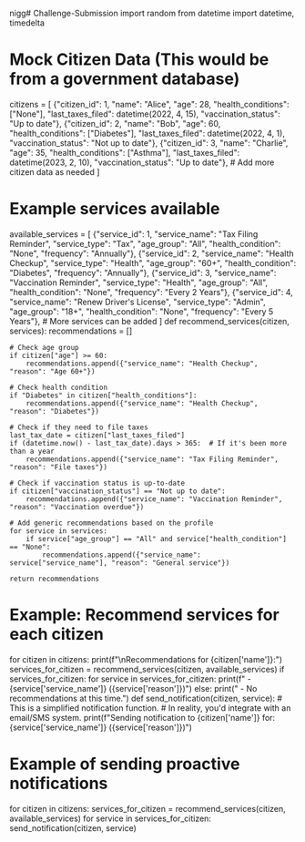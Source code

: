 nigg# Challenge-Submission
import random
from datetime import datetime, timedelta

# Mock Citizen Data (This would be from a government database)
citizens = [
    {"citizen_id": 1, "name": "Alice", "age": 28, "health_conditions": ["None"], "last_taxes_filed": datetime(2022, 4, 15), "vaccination_status": "Up to date"},
    {"citizen_id": 2, "name": "Bob", "age": 60, "health_conditions": ["Diabetes"], "last_taxes_filed": datetime(2022, 4, 1), "vaccination_status": "Not up to date"},
    {"citizen_id": 3, "name": "Charlie", "age": 35, "health_conditions": ["Asthma"], "last_taxes_filed": datetime(2023, 2, 10), "vaccination_status": "Up to date"},
    # Add more citizen data as needed
]

# Example services available
available_services = [
    {"service_id": 1, "service_name": "Tax Filing Reminder", "service_type": "Tax", "age_group": "All", "health_condition": "None", "frequency": "Annually"},
    {"service_id": 2, "service_name": "Health Checkup", "service_type": "Health", "age_group": "60+", "health_condition": "Diabetes", "frequency": "Annually"},
    {"service_id": 3, "service_name": "Vaccination Reminder", "service_type": "Health", "age_group": "All", "health_condition": "None", "frequency": "Every 2 Years"},
    {"service_id": 4, "service_name": "Renew Driver's License", "service_type": "Admin", "age_group": "18+", "health_condition": "None", "frequency": "Every 5 Years"},
    # More services can be added
]
def recommend_services(citizen, services):
    recommendations = []

    # Check age group
    if citizen["age"] >= 60:
        recommendations.append({"service_name": "Health Checkup", "reason": "Age 60+"})
    
    # Check health condition
    if "Diabetes" in citizen["health_conditions"]:
        recommendations.append({"service_name": "Health Checkup", "reason": "Diabetes"})

    # Check if they need to file taxes
    last_tax_date = citizen["last_taxes_filed"]
    if (datetime.now() - last_tax_date).days > 365:  # If it's been more than a year
        recommendations.append({"service_name": "Tax Filing Reminder", "reason": "File taxes"})

    # Check if vaccination status is up-to-date
    if citizen["vaccination_status"] == "Not up to date":
        recommendations.append({"service_name": "Vaccination Reminder", "reason": "Vaccination overdue"})

    # Add generic recommendations based on the profile
    for service in services:
        if service["age_group"] == "All" and service["health_condition"] == "None":
            recommendations.append({"service_name": service["service_name"], "reason": "General service"})

    return recommendations

# Example: Recommend services for each citizen
for citizen in citizens:
    print(f"\nRecommendations for {citizen['name']}:")
    services_for_citizen = recommend_services(citizen, available_services)
    if services_for_citizen:
        for service in services_for_citizen:
            print(f" - {service['service_name']} ({service['reason']})")
    else:
        print(" - No recommendations at this time.")
def send_notification(citizen, service):
    # This is a simplified notification function.
    # In reality, you'd integrate with an email/SMS system.
    print(f"Sending notification to {citizen['name']} for: {service['service_name']} ({service['reason']})")

# Example of sending proactive notifications
for citizen in citizens:
    services_for_citizen = recommend_services(citizen, available_services)
    for service in services_for_citizen:
        send_notification(citizen, service)

